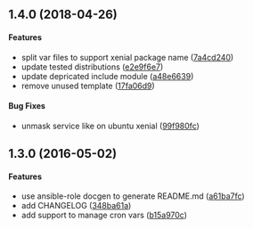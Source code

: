 <a name="1.4.0"></a>
## 1.4.0 (2018-04-26)


#### Features

*   split var files to support xenial package name ([7a4cd240](https://github.com/weareinteractive/ansible-cron/commit/7a4cd24038df45c2819962d751690f223d040ba5))
*   update tested distributions ([e2e9f6e7](https://github.com/weareinteractive/ansible-cron/commit/e2e9f6e7dac35212e9b8f7456af366f76496a945))
*   update depricated include module ([a48e6639](https://github.com/weareinteractive/ansible-cron/commit/a48e663966c3c1636e3a08f54a189720b7618e79))
*   remove unused template ([17fa06d9](https://github.com/weareinteractive/ansible-cron/commit/17fa06d986b9fab8f503cfcb0d3214523d1a165e))

#### Bug Fixes

*   unmask service like on ubuntu xenial ([99f980fc](https://github.com/weareinteractive/ansible-cron/commit/99f980fc2e7ce190d4078a42d1669903d914fcf1))



<a name="1.3.0"></a>
## 1.3.0 (2016-05-02)


#### Features

*   use ansible-role docgen to generate README.md ([a61ba7fc](https://github.com/weareinteractive/ansible-cron/commit/a61ba7fcff7d2c0f36df86d78e6f268f70279440))
*   add CHANGELOG ([348ba61a](https://github.com/weareinteractive/ansible-cron/commit/348ba61a0faea93844934ac05d98374ba3f10fc7))
*   add support to manage cron vars ([b15a970c](https://github.com/weareinteractive/ansible-cron/commit/b15a970c6b7e78583ec57867211fbaa4b0d5a023))



